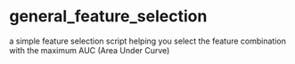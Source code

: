 # general_feature_selection
a simple feature selection script helping you select the feature combination with the maximum AUC (Area Under Curve)
